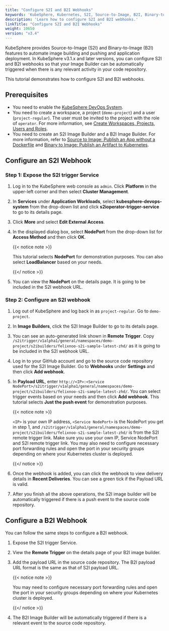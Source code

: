 ```yaml
---
title: "Configure S2I and B2I Webhooks"
keywords: 'KubeSphere, Kubernetes, S2I, Source-to-Image, B2I, Binary-to-Image, Webhook'
description: 'Learn how to configure S2I and B2I webhooks.'
linkTitle: "Configure S2I and B2I Webhooks"
weight: 10650
version: "v3.4"
---
```


KubeSphere provides Source-to-Image (S2I) and Binary-to-Image (B2I) features to  automate image building and pushing and application deployment. In KubeSphere v3.1.x and later versions, you can configure S2I and B2I webhooks so that your Image Builder can be automatically triggered when there is any relevant activity in your code repository.

This tutorial demonstrates how to configure S2I and B2I webhooks.

## Prerequisites

- You need to enable the [KubeSphere DevOps System](../../../pluggable-components/devops/).
- You need to create a workspace, a project (`demo-project`) and a user (`project-regular`). The user must be invited to the project with the role of `operator`. For more information, see [Create Workspaces, Projects, Users and Roles](../../../quick-start/create-workspace-and-project/).
- You need to create an S2I Image Builder and a B2I Image Builder. For more information, refer to [Source to Image: Publish an App without a Dockerfile](../source-to-image/) and [Binary to Image: Publish an Artifact to Kubernetes](../binary-to-image/).

## Configure an S2I Webhook

### Step 1: Expose the S2I trigger Service

1. Log in to the KubeSphere web console as `admin`. Click **Platform** in the upper-left corner and then select **Cluster Management**.

2. In **Services** under **Application Workloads**, select **kubesphere-devops-system** from the drop-down list and click **s2ioperator-trigger-service** to go to its details page.

3. Click **More** and select **Edit External Access**.

4. In the displayed dialog box, select **NodePort** from the drop-down list for **Access Method** and then click **OK**.

   {{< notice note >}}

   This tutorial selects **NodePort** for demonstration purposes. You can also select **LoadBalancer** based on your needs.

   {{</ notice >}}

5. You can view the **NodePort** on the details page. It is going to be included in the S2I webhook URL.

### Step 2: Configure an S2I webhook

1. Log out of KubeSphere and log back in as `project-regular`. Go to `demo-project`.

2. In **Image Builders**, click the S2I Image Builder to go to its details page.

3. You can see an auto-generated link shown in **Remote Trigger**. Copy `/s2itrigger/v1alpha1/general/namespaces/demo-project/s2ibuilders/felixnoo-s2i-sample-latest-zhd/` as it is going to be included in the S2I webhook URL.

4. Log in to your GitHub account and go to the source code repository used for the S2I Image Builder. Go to **Webhooks** under **Settings** and then click **Add webhook**.

5. In **Payload URL**, enter `http://<IP>:<Service NodePort>/s2itrigger/v1alpha1/general/namespaces/demo-project/s2ibuilders/felixnoo-s2i-sample-latest-zhd/`. You can select trigger events based on your needs and then click **Add webhook**. This tutorial selects **Just the push event** for demonstration purposes.

   {{< notice note >}}

   `<IP>` is your own IP address, `<Service NodePort>` is the NodePort you get in step 1, and `/s2itrigger/v1alpha1/general/namespaces/demo-project/s2ibuilders/felixnoo-s2i-sample-latest-zhd/` is from the S2I remote trigger link. Make sure you use your own IP, Service NodePort and S2I remote trigger link. You may also need to configure necessary port forwarding rules and open the port in your security groups depending on where your Kubernetes cluster is deployed.

   {{</ notice >}}

6. Once the webhook is added, you can click the webhook to view delivery details in **Recent Deliveries**. You can see a green tick if the Payload URL is valid.

7. After you finish all the above operations, the S2I image builder will be automatically triggered if there is a push event to the source code repository.

## Configure a B2I Webhook

You can follow the same steps to configure a B2I webhook.

1. Expose the S2I trigger Service.

2. View the **Remote Trigger** on the details page of your B2I image builder.

3. Add the payload URL in the source code repository. The B2I payload URL format is the same as that of S2I payload URL.

   {{< notice note >}}

   You may need to configure necessary port forwarding rules and open the port in your security groups depending on where your Kubernetes cluster is deployed.

   {{</ notice >}}

4. The B2I Image Builder will be automatically triggered if there is a relevant event to the source code repository.




